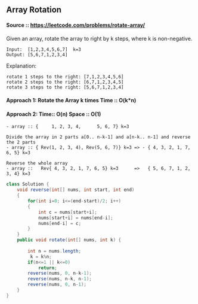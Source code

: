 ## Array Rotation
#### Source :: https://leetcode.com/problems/rotate-array/

Given an array, rotate the array to right by k steps, where k is non-negative.

```
Input:  [1,2,3,4,5,6,7]  k=3
Output: [5,6,7,1,2,3,4]
```
Explanation:
```
rotate 1 steps to the right: [7,1,2,3,4,5,6]
rotate 2 steps to the right: [6,7,1,2,3,4,5]
rotate 3 steps to the right: [5,6,7,1,2,3,4]
```

#### Approach 1: Rotate the Array k times  Time :: O(k*n)


#### Approach 2: Time:: O(n) Space :: O(1)

    - array :: {     1, 2, 3, 4,      5, 6, 7} k=3

    Divide the array in 2 parts a[0.. n-k-1] and a[n-k.. n-1] and reverse the 2 parts   
    - array :: { Rev(1, 2, 3, 4), Rev(5, 6, 7)} k=3 => - { 4, 3, 2, 1, 7, 6, 5} k=3

    Reverse the whole array
    - array ::   Rev{ 4, 3, 2, 1, 7, 6, 5} k=3      =>   { 5, 6, 7, 1, 2, 3, 4} k=3


```java
class Solution {    
    void reverse(int[] nums, int start, int end)
    {
        for(int i=0; i<=(end-start)/2; i++)
        {
            int c = nums[start+i];
            nums[start+i] = nums[end-i];
            nums[end-i] = c;
        }
    }
    public void rotate(int[] nums, int k) {
        
        int n = nums.length;
         k = k%n;
        if(n<=1 || k<=0)
            return;
        reverse(nums, 0, n-k-1);
        reverse(nums, n-k, n-1);
        reverse(nums, 0, n-1);
    }
}
```
  